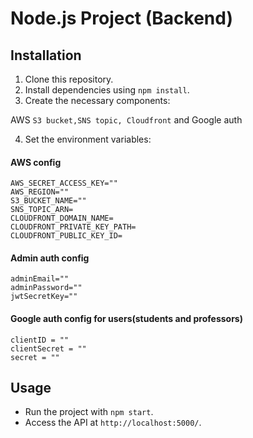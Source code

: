 # Node.js Project (Backend)


## Installation

1. Clone this repository.
2. Install dependencies using `npm install`.
3. Create the necessary components:

AWS `S3 bucket,SNS topic, Cloudfront` and 
Google auth

4. Set the environment variables:
#### AWS config


``` AWS_ACCESS_KEY_ID=""
AWS_SECRET_ACCESS_KEY=""
AWS_REGION=""
S3_BUCKET_NAME=""
SNS_TOPIC_ARN=
CLOUDFRONT_DOMAIN_NAME=
CLOUDFRONT_PRIVATE_KEY_PATH=
CLOUDFRONT_PUBLIC_KEY_ID=
```
#### Admin auth config

```
adminEmail=""
adminPassword=""
jwtSecretKey=""
 ```
#### Google auth config for users(students and professors)

```
clientID = ""
clientSecret = ""
secret = ""
 ```
## Usage

- Run the project with `npm start`.
- Access the API at `http://localhost:5000/`.
